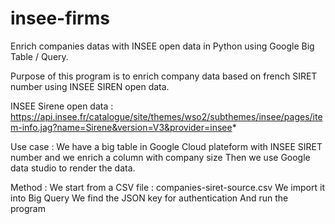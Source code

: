 # insee-firms
Enrich companies datas with INSEE open data in Python using Google Big Table / Query.

Purpose of this program is to enrich company data based on french SIRET number using INSEE SIREN open data.

INSEE Sirene open data : 
https://api.insee.fr/catalogue/site/themes/wso2/subthemes/insee/pages/item-info.jag?name=Sirene&version=V3&provider=insee*

Use case : 
We have a big table in Google Cloud plateform with INSEE SIRET number and we enrich a column with company size
Then we use Google data studio to render the data.

Method : 
We start from a CSV file : companies-siret-source.csv
We import it into Big Query
We find the JSON key for authentication
And run the program
